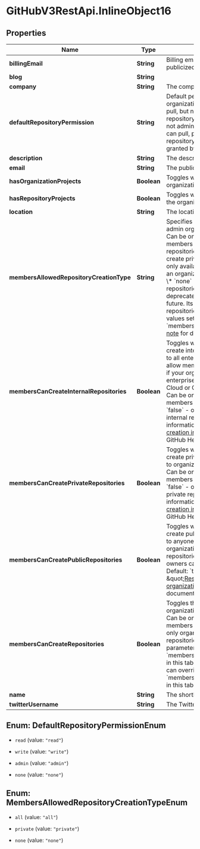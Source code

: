 # GitHubV3RestApi.InlineObject16

## Properties

Name | Type | Description | Notes
------------ | ------------- | ------------- | -------------
**billingEmail** | **String** | Billing email address. This address is not publicized. | [optional] 
**blog** | **String** |  | [optional] 
**company** | **String** | The company name. | [optional] 
**defaultRepositoryPermission** | **String** | Default permission level members have for organization repositories:   \\* &#x60;read&#x60; - can pull, but not push to or administer this repository.   \\* &#x60;write&#x60; - can pull and push, but not administer this repository.   \\* &#x60;admin&#x60; - can pull, push, and administer this repository.   \\* &#x60;none&#x60; - no permissions granted by default. | [optional] [default to &#39;read&#39;]
**description** | **String** | The description of the company. | [optional] 
**email** | **String** | The publicly visible email address. | [optional] 
**hasOrganizationProjects** | **Boolean** | Toggles whether an organization can use organization projects. | [optional] 
**hasRepositoryProjects** | **Boolean** | Toggles whether repositories that belong to the organization can use repository projects. | [optional] 
**location** | **String** | The location. | [optional] 
**membersAllowedRepositoryCreationType** | **String** | Specifies which types of repositories non-admin organization members can create. Can be one of:   \\* &#x60;all&#x60; - all organization members can create public and private repositories.   \\* &#x60;private&#x60; - members can create private repositories. This option is only available to repositories that are part of an organization on GitHub Enterprise Cloud.   \\* &#x60;none&#x60; - only admin members can create repositories.   **Note:** This parameter is deprecated and will be removed in the future. Its return value ignores internal repositories. Using this parameter overrides values set in &#x60;members_can_create_repositories&#x60;. See [this note](https://developer.github.com/v3/orgs/#members_can_create_repositories) for details. | [optional] 
**membersCanCreateInternalRepositories** | **Boolean** | Toggles whether organization members can create internal repositories, which are visible to all enterprise members. You can only allow members to create internal repositories if your organization is associated with an enterprise account using GitHub Enterprise Cloud or GitHub Enterprise Server 2.20+. Can be one of:   \\* &#x60;true&#x60; - all organization members can create internal repositories.   \\* &#x60;false&#x60; - only organization owners can create internal repositories.   Default: &#x60;true&#x60;. For more information, see \&quot;[Restricting repository creation in your organization](https://help.github.com/github/setting-up-and-managing-organizations-and-teams/restricting-repository-creation-in-your-organization)\&quot; in the GitHub Help documentation. | [optional] 
**membersCanCreatePrivateRepositories** | **Boolean** | Toggles whether organization members can create private repositories, which are visible to organization members with permission. Can be one of:   \\* &#x60;true&#x60; - all organization members can create private repositories.   \\* &#x60;false&#x60; - only organization owners can create private repositories.   Default: &#x60;true&#x60;. For more information, see \&quot;[Restricting repository creation in your organization](https://help.github.com/github/setting-up-and-managing-organizations-and-teams/restricting-repository-creation-in-your-organization)\&quot; in the GitHub Help documentation. | [optional] 
**membersCanCreatePublicRepositories** | **Boolean** | Toggles whether organization members can create public repositories, which are visible to anyone. Can be one of:   \\* &#x60;true&#x60; - all organization members can create public repositories.   \\* &#x60;false&#x60; - only organization owners can create public repositories.   Default: &#x60;true&#x60;. For more information, see \&quot;[Restricting repository creation in your organization](https://help.github.com/github/setting-up-and-managing-organizations-and-teams/restricting-repository-creation-in-your-organization)\&quot; in the GitHub Help documentation. | [optional] 
**membersCanCreateRepositories** | **Boolean** | Toggles the ability of non-admin organization members to create repositories. Can be one of:   \\* &#x60;true&#x60; - all organization members can create repositories.   \\* &#x60;false&#x60; - only organization owners can create repositories.   Default: &#x60;true&#x60;   **Note:** A parameter can override this parameter. See &#x60;members_allowed_repository_creation_type&#x60; in this table for details. **Note:** A parameter can override this parameter. See &#x60;members_allowed_repository_creation_type&#x60; in this table for details. | [optional] [default to true]
**name** | **String** | The shorthand name of the company. | [optional] 
**twitterUsername** | **String** | The Twitter username of the company. | [optional] 



## Enum: DefaultRepositoryPermissionEnum


* `read` (value: `"read"`)

* `write` (value: `"write"`)

* `admin` (value: `"admin"`)

* `none` (value: `"none"`)





## Enum: MembersAllowedRepositoryCreationTypeEnum


* `all` (value: `"all"`)

* `private` (value: `"private"`)

* `none` (value: `"none"`)




